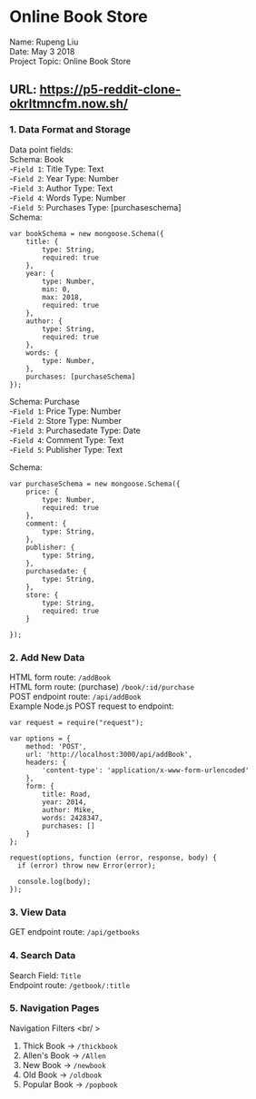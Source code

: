 # Online Book Store<br />
Name: Rupeng Liu<br />
Date: May 3 2018<br />
Project Topic: Online Book Store <br />
## URL: https://p5-reddit-clone-okrltmncfm.now.sh/ <br />
### 1. Data Format and Storage
Data point fields:<br />
Schema: Book <br />
-```Field 1```: Title Type: Text <br />
-```Field 2```: Year Type: Number <br />
-```Field 3```: Author Type: Text <br />
-```Field 4```: Words Type: Number <br />
-```Field 5```: Purchases Type: [purchaseschema] <br />
Schema:
```
var bookSchema = new mongoose.Schema({
    title: {
        type: String,
        required: true
    },
    year: {
        type: Number,
        min: 0,
        max: 2018,
        required: true
    },
    author: {
        type: String,
        required: true
    },
    words: {
        type: Number,
    },
    purchases: [purchaseSchema]
});
```
Schema: Purchase <br />
-```Field 1```: Price Type: Number <br />
-```Field 2```: Store Type: Number <br />
-```Field 3```: Purchasedate Type: Date <br />
-```Field 4```: Comment Type: Text <br />
-```Field 5```: Publisher Type: Text <br />

Schema:
```
var purchaseSchema = new mongoose.Schema({
    price: {
        type: Number,
        required: true
    },
    comment: {
        type: String,
    },
    publisher: {
        type: String,
    },
    purchasedate: {
        type: String,
    },
    store: {
        type: String,
        required: true
    }

});
```
### 2. Add New Data <br />
HTML form route: ```/addBook ``` <br />
HTML form route: (purchase) ```/book/:id/purchase ``` <br />
POST endpoint route: ```/api/addBook``` <br />
Example Node.js POST request to endpoint: <br />
```
var request = require("request");

var options = { 
    method: 'POST',
    url: 'http://localhost:3000/api/addBook',
    headers: { 
        'content-type': 'application/x-www-form-urlencoded' 
    },
    form: { 
        title: Road,
        year: 2014,
        author: Mike,
        words: 2428347,
        purchases: []
    } 
};

request(options, function (error, response, body) {
  if (error) throw new Error(error);

  console.log(body);
});
```

### 3. View Data
GET endpoint route: ```/api/getbooks```

### 4. Search Data
Search Field: ```Title``` <br />
Endpoint route: ```/getbook/:title```

### 5. Navigation Pages
Navigation Filters <br/ >

1. Thick Book -> ```/thickbook```
2. Allen's Book -> ```/Allen```
3. New Book -> ```/newbook```
4. Old Book -> ```/oldbook```
5. Popular Book -> ```/popbook```








